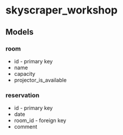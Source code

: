 # skyscraper_workshop

## Models

### room
* id - primary key
* name 
* capacity
* projector_is_available

### reservation
* id - primary key
* date
* room_id - foreign key
* comment
